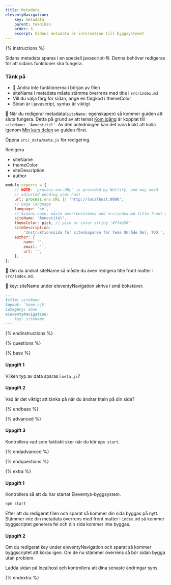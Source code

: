 ```yaml
---
title: Metadata
eleventyNavigation:
    key: metadata
    parent: tekniken
    order: 3
    excerpt: Sidans metadata är information till byggsystemet
---
```



{% instructions %}

Sidans metadata sparas i en speciell javascript-fil. Denna behöver redigeras för att sidans funktioner ska fungera.

### Tänk på

-   🛑 Ändra inte funktionerna i början av filen
-   siteName i metadata måste stämma överrens med title i `src/index.md`
-   Vill du välja färg för sidan, ange en färgkod i themeColor
-   Sidan är i javascript, syntax är viktigt

🛑 När du redigerar metadata(`siteName:` egenskapen) så kommer guiden att sluta fungera. Detta på grund av att temat [Kom igång](/kom-igang/) är kopplat till `siteName: 'Ämnestitel'`. Av den anledningen kan det vara klokt att kolla igenom
[Min kurs delen](/kom-igang/min-kurs/) av guiden först.

Öppna `src/_data/meta.js` för redigering.

Redigera

-   siteName
-   themeColor
-   siteDescription
-   author

```js
module.exports = {
    // NOTE: `process.env.URL` is provided by Netlify, and may need
    // adjusted pending your host
    url: process.env.URL || 'http://localhost:8080',
    // page language
    language: 'sv',
    // Sidans namn, måste överrensstämma med src/index.md title front matter
    siteName: 'Ämnestitel',
    themeColor: pick, // pick or color string '#ff4e50'
    siteDescription:
        'Instruktionssida för siteskaparen för Tema Område Del, TOD.',
    author: {
        name: '',
        email: '',
        url: '',
    },
};
```

🛑 Om du ändrat siteName så måste du även redigera title front matter i `src/index.md`.

🛑 key: siteName under eleventyNavigation skrivs i små bokstäver.

```md
---
title: siteName
layout: 'home.njk'
category: ämne
eleventyNavigation:
    key: siteName
---
```

{% endinstructions %}


{% questions %}

{% base %}

#### Uppgift 1

Vilken typ av data sparas i `meta.js`?

#### Uppgift 2

Vad är det viktigt att tänka på när du ändrar titeln på din sida?

{% endbase %}

{% advanced %}

#### Uppgift 3

Kontrollera vad som faktiskt sker när du kör `npm start`.

{% endadvanced %}

{% endquestions %}


{% extra %}

#### Uppgift 1

Kontrollera så att du har startat Eleventys-byggsystem.

```bash
npm start
```

Efter att du redigerat filen och sparat så kommer din sida byggas på nytt. Stämmer inte din metadata överrens med front matter i `index.md` så kommer byggscriptet generera fel och din sida kommer inte byggas.

#### Uppgift 2

Om du redigerat key under eleventyNavigation och sparat så kommer byggscriptet att köras igen. Om de nu stämmer överrens så bör sidan bygga utan problem.

Ladda sidan på [localhost](http://localhost:8080) och kontrollera att dina senaste ändringar syns.

{% endextra %}